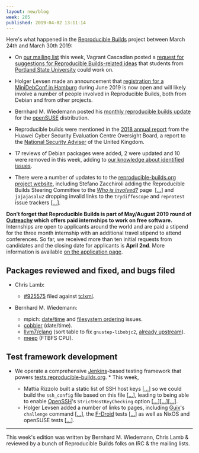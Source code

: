 ```yaml
---
layout: new/blog
week: 205
published: 2019-04-02 13:11:14
---
```


Here's what happened in the [Reproducible Builds](https://reproducible-builds.org) project between March 24th and March 30th 2019:

* On [our mailing list](https://lists.reproducible-builds.org/pipermail/rb-general/) this week, Vagrant Cascadian posted a [request for suggestions for Reproducible Builds-related ideas](https://lists.reproducible-builds.org/pipermail/rb-general/2019-March/001513.html) that students from [Portland State University](https://www.pdx.edu/) could work on.

* Holger Levsen made an announcement that [registration for a MiniDebConf in Hamburg](https://lists.reproducible-builds.org/pipermail/rb-general/2019-March/001511.html) during June 2019 is now open and will likely involve a number of people involved in Reproducible Builds, both from Debian and from other projects.

* Bernhard M. Wiedemann posted his [monthly reproducible builds update](https://lists.opensuse.org/opensuse-factory/2019-03/msg00362.html) for the [openSUSE](https://opensuse.org/) distribution.

* Reproducible builds were mentioned in the [2018 annual report](https://www.gov.uk/government/publications/huawei-cyber-security-evaluation-centre-oversight-board-annual-report-2018) from the Huawei Cyber Security Evaluation Centre Oversight Board, a report to the [National Security Adviser](https://en.wikipedia.org/wiki/National_Security_Adviser_(United_Kingdom)) of the United Kingdom.

* 17 reviews of Debian packages were added, 2 were updated and 10 were removed in this week, adding to [our knowledge about identified issues](https://tests.reproducible-builds.org/debian/index_issues.html).

* There were a number of updates to to the [reproducible-builds.org project website](https://reproducible-builds.org), including Stefano Zacchiroli adding the Reproducible Builds Steering Committee to the [*Who is involved?*](https://reproducible-builds.org/who/) page &nbsp;[[...](https://salsa.debian.org/reproducible-builds/reproducible-website/commit/ade9a01)] and `jajajasalu2` dropping invalid links to the `trydiffoscope` and `reprotest` issue trackers&nbsp;[[...](https://salsa.debian.org/reproducible-builds/reproducible-website/commit/2a25dde)].

**Don't forget that Reproducible Builds is part of May/August 2019 round of [Outreachy](https://www.outreachy.org/) which offers paid internships to work on free software.** Internships are open to applicants around the world and are paid a stipend for the three month internship with an additional travel stipend to attend conferences. So far, we received more than ten initial requests from candidates and the closing date for applicants is **April 2nd**. More information is available [on the application page](https://www.outreachy.org/may-2019-august-2019-outreachy-internships/communities/debian/).


## Packages reviewed and fixed, and bugs filed

* Chris Lamb:
    * [#925575](https://bugs.debian.org/925575) filed against [tclxml](https://tracker.debian.org/pkg/tclxml).

* Bernhard M. Wiedemann:
    * mpich: [date/time](https://github.com/pmodels/mpich/pull/3686) and [filesystem ordering](https://github.com/pmodels/mpich/pull/3690) issues.
    * [cobbler](https://github.com/cobbler/cobbler/pull/2049) (date/time).
    * [llvm7/clang](https://build.opensuse.org/request/show/689452) (sort table to fix `gnustep-libobjc2`, [already upstream](https://reviews.llvm.org/rC339668)).
    * [meep](https://bugzilla.opensuse.org/show_bug.cgi?id=1130438) (FTBFS CPU).


## Test framework development

* We operate a comprehensive [Jenkins](https://jenkins.io/)-based testing framework that powers [tests.reproducible-builds.org](https://tests.reproducible-builds.org). * This week,

    * Mattia Rizzolo built a static list of SSH host keys&nbsp;[[...](https://salsa.debian.org/qa/jenkins.debian.net/commit/5230852b)] so we could build the `ssh_config` file based on this file&nbsp;[[...](https://salsa.debian.org/qa/jenkins.debian.net/commit/eaff665a)], leading to being able to enable [OpenSSH](https://www.openssh.com/)'s `StrictHostKeyChecking` option&nbsp;[[...](https://salsa.debian.org/qa/jenkins.debian.net/commit/37bb8c04)][[...](https://salsa.debian.org/qa/jenkins.debian.net/commit/ea5f5d51)][[...](https://salsa.debian.org/qa/jenkins.debian.net/commit/3b074b5f)]. 
    * Holger Levsen added a number of links to pages, including [Guix](https://www.gnu.org/software/guix/)'s `challenge` command&nbsp;[[...](https://salsa.debian.org/qa/jenkins.debian.net/commit/8bc0af30)], the [F-Droid](https://f-droid.org/en/) tests&nbsp;[[...](https://salsa.debian.org/qa/jenkins.debian.net/commit/652b85a3)] as well as NixOS and openSUSE tests&nbsp;[[...](https://salsa.debian.org/qa/jenkins.debian.net/commit/ab15630e)].

---

This week's edition was written by Bernhard M. Wiedemann, Chris Lamb & reviewed by a bunch of Reproducible Builds folks on IRC & the mailing lists.
